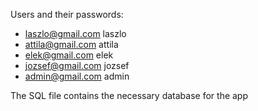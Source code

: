 Users and their passwords:
- laszlo@gmail.com laszlo
- attila@gmail.com attila
- elek@gmail.com elek
- jozsef@gmail.com jozsef
- admin@gmail.com admin

The SQL file contains the necessary database for the app
